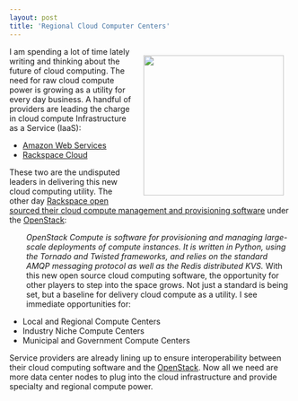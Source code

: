 ```yaml
---
layout: post
title: 'Regional Cloud Computer Centers'
---
```

<img class="alignnone" style="padding: 15px;" title="Cloud Compute Centers" src="http://kinlane-productions.s3.amazonaws.com/cloud-computing/datacenter1.png" alt="" width="250" align="right" />I am spending a lot of time lately writing and thinking about the future of cloud computing. The need for raw cloud compute power is growing as a utility for every day business. A handful of providers are leading the charge in cloud compute Infrastructure as a Service (IaaS):
<ul class="mainlist">
	<li><a href="http://aws.amazon.com/" target="_blank">Amazon Web Services</a></li>
	<li><a href="http://www.rackspacecloud.com/" target="_blank">Rackspace Cloud</a></li>
</ul>
These two are the undisputed leaders in delivering this new cloud computing utility. The other day <a href="http://www.kinlane.com/2010/07/openstack-open-source-open-standards-cloud/">Rackspace open sourced their cloud compute management and provisioning software</a> under the <a href="http://www.openstack.org" target="_blank">OpenStack</a>:
<p style="padding-left: 30px;"><em>OpenStack Compute is software for provisioning and managing large-scale deployments of compute instances. It is written in Python, using the Tornado and Twisted frameworks, and relies on the standard AMQP messaging protocol as well as the Redis distributed KVS.</em>
With this new open source cloud computing software, the opportunity for other players to step into the space grows. Not just a standard is being set, but a baseline for delivery cloud compute as a utility. I see immediate opportunities for:
<ul class="mainlist">
	<li>Local and Regional Compute Centers</li>
	<li>Industry Niche Compute Centers</li>
	<li>Municipal and Government Compute Centers</li>
</ul>
Service providers are already lining up to ensure interoperability between their cloud computing software and the <a href="http://www.openstack.org/" target="_blank">OpenStack</a>. Now all we need are more data center nodes to plug into the cloud infrastructure and provide specialty and regional compute power.